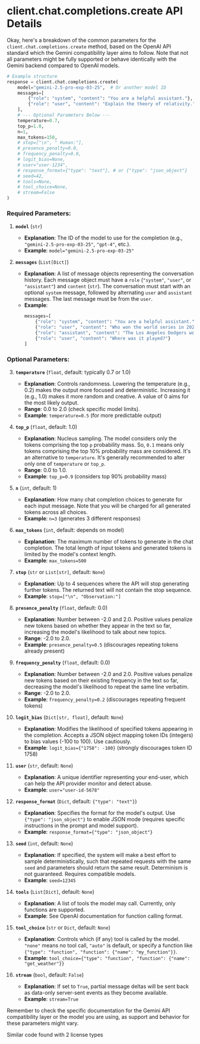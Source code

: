 # client.chat.completions.create API Details

Okay, here's a breakdown of the common parameters for the `client.chat.completions.create` method, based on the OpenAI API standard which the Gemini compatibility layer aims to follow. Note that not all parameters might be fully supported or behave identically with the Gemini backend compared to OpenAI models.

```python
# Example structure
response = client.chat.completions.create(
    model="gemini-2.5-pro-exp-03-25",  # Or another model ID
    messages=[
        {"role": "system", "content": "You are a helpful assistant."},
        {"role": "user", "content": "Explain the theory of relativity."}
    ],
    # --- Optional Parameters Below ---
    temperature=0.7,
    top_p=1.0,
    n=1,
    max_tokens=150,
    # stop=["\n", " Human:"],
    # presence_penalty=0.0,
    # frequency_penalty=0.0,
    # logit_bias=None,
    # user="user-1234",
    # response_format={"type": "text"}, # or {"type": "json_object"}
    # seed=42,
    # tools=None,
    # tool_choice=None,
    # stream=False
)
```

### Required Parameters:

1.  **`model`** (`str`)

    - **Explanation**: The ID of the model to use for the completion (e.g., `"gemini-2.5-pro-exp-03-25"`, `"gpt-4"`, etc.).
    - **Example**: `model="gemini-2.5-pro-exp-03-25"`

2.  **`messages`** (`List[Dict]`)
    - **Explanation**: A list of message objects representing the conversation history. Each message object must have a `role` (`"system"`, `"user"`, or `"assistant"`) and `content` (`str`). The conversation must start with an optional `system` message, followed by alternating `user` and `assistant` messages. The last message must be from the `user`.
    - **Example**:
      ```python
      messages=[
          {"role": "system", "content": "You are a helpful assistant."},
          {"role": "user", "content": "Who won the world series in 2020?"},
          {"role": "assistant", "content": "The Los Angeles Dodgers won the World Series in 2020."},
          {"role": "user", "content": "Where was it played?"}
      ]
      ```

### Optional Parameters:

3.  **`temperature`** (`float`, default: typically 0.7 or 1.0)

    - **Explanation**: Controls randomness. Lowering the temperature (e.g., 0.2) makes the output more focused and deterministic. Increasing it (e.g., 1.0) makes it more random and creative. A value of 0 aims for the most likely output.
    - **Range**: 0.0 to 2.0 (check specific model limits).
    - **Example**: `temperature=0.5` (for more predictable output)

4.  **`top_p`** (`float`, default: 1.0)

    - **Explanation**: Nucleus sampling. The model considers only the tokens comprising the top `p` probability mass. So, `0.1` means only tokens comprising the top 10% probability mass are considered. It's an alternative to `temperature`. It's generally recommended to alter only one of `temperature` or `top_p`.
    - **Range**: 0.0 to 1.0.
    - **Example**: `top_p=0.9` (considers top 90% probability mass)

5.  **`n`** (`int`, default: 1)

    - **Explanation**: How many chat completion choices to generate for each input message. Note that you will be charged for all generated tokens across all choices.
    - **Example**: `n=3` (generates 3 different responses)

6.  **`max_tokens`** (`int`, default: depends on model)

    - **Explanation**: The maximum number of tokens to generate in the chat completion. The total length of input tokens and generated tokens is limited by the model's context length.
    - **Example**: `max_tokens=500`

7.  **`stop`** (`str` or `List[str]`, default: `None`)

    - **Explanation**: Up to 4 sequences where the API will stop generating further tokens. The returned text will not contain the stop sequence.
    - **Example**: `stop=["\n", "Observation:"]`

8.  **`presence_penalty`** (`float`, default: 0.0)

    - **Explanation**: Number between -2.0 and 2.0. Positive values penalize new tokens based on whether they appear in the text so far, increasing the model's likelihood to talk about new topics.
    - **Range**: -2.0 to 2.0.
    - **Example**: `presence_penalty=0.5` (discourages repeating tokens already present)

9.  **`frequency_penalty`** (`float`, default: 0.0)

    - **Explanation**: Number between -2.0 and 2.0. Positive values penalize new tokens based on their existing frequency in the text so far, decreasing the model's likelihood to repeat the same line verbatim.
    - **Range**: -2.0 to 2.0.
    - **Example**: `frequency_penalty=0.2` (discourages repeating frequent tokens)

10. **`logit_bias`** (`Dict[str, float]`, default: `None`)

    - **Explanation**: Modifies the likelihood of specified tokens appearing in the completion. Accepts a JSON object mapping token IDs (integers) to bias values (-100 to 100). Use cautiously.
    - **Example**: `logit_bias={"1758": -100}` (strongly discourages token ID 1758)

11. **`user`** (`str`, default: `None`)

    - **Explanation**: A unique identifier representing your end-user, which can help the API provider monitor and detect abuse.
    - **Example**: `user="user-id-5678"`

12. **`response_format`** (`Dict`, default: `{"type": "text"}`)

    - **Explanation**: Specifies the format for the model's output. Use `{"type": "json_object"}` to enable JSON mode (requires specific instructions in the prompt and model support).
    - **Example**: `response_format={"type": "json_object"}`

13. **`seed`** (`int`, default: `None`)

    - **Explanation**: If specified, the system will make a best effort to sample deterministically, such that repeated requests with the same `seed` and parameters should return the same result. Determinism is not guaranteed. Requires compatible models.
    - **Example**: `seed=12345`

14. **`tools`** (`List[Dict]`, default: `None`)

    - **Explanation**: A list of tools the model may call. Currently, only functions are supported.
    - **Example**: See OpenAI documentation for function calling format.

15. **`tool_choice`** (`str` or `Dict`, default: `None`)

    - **Explanation**: Controls which (if any) tool is called by the model. `"none"` means no tool call, `"auto"` is default, or specify a function like `{"type": "function", "function": {"name": "my_function"}}`.
    - **Example**: `tool_choice={"type": "function", "function": {"name": "get_weather"}}`

16. **`stream`** (`bool`, default: `False`)
    - **Explanation**: If set to `True`, partial message deltas will be sent back as data-only server-sent events as they become available.
    - **Example**: `stream=True`

Remember to check the specific documentation for the Gemini API compatibility layer or the model you are using, as support and behavior for these parameters might vary.

Similar code found with 2 license types
